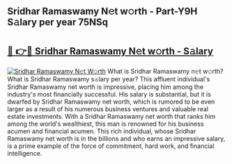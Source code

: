 ## Sridhar Ramaswamy N𝚎t w𝚘rth - Part-Y9H S𝚊lary per year 75NSq

# <h2><a href="http://gc3fz0o.nevu.top/?p=Sridhar+Ramaswamy">🔗 👉🔴 Sridhar Ramaswamy N𝚎t w𝚘rth - S𝚊lary</a></h2>

[![Sridhar Ramaswamy N𝚎t W𝚘rth](https://i.imgur.com/Oavwk0R.jpeg)](http://gc3fz0o.nevu.top/?p=Sridhar+Ramaswamy)
What is Sridhar Ramaswamy n𝚎t w𝚘rth? What is Sridhar Ramaswamy s𝚊lary per year?
This affluent individual's Sridhar Ramaswamy net worth is impressive, placing him among the industry's most financially successful. His salary is substantial, but it is dwarfed by Sridhar Ramaswamy net worth, which is rumored to be even larger as a result of his numerous business ventures and valuable real estate investments. With a Sridhar Ramaswamy net worth that ranks him among the world's wealthiest, this man is renowned for his business acumen and financial acumen. This rich individual, whose Sridhar Ramaswamy net worth is in the billions and who earns an impressive salary, is a prime example of the force of commitment, hard work, and financial intelligence.
